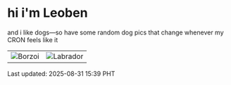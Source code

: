 # hi i'm Leoben

and i like dogs—so have some random dog pics that change whenever my CRON feels like it

|  |  |
|--------|----------|
| ![Borzoi](https://random-dog-vercel.vercel.app/api/random-borzoi?v=1756625983) | ![Labrador](https://random-dog-vercel.vercel.app/api/random-labrador?v=1756625983) |

Last updated: 2025-08-31 15:39 PHT
